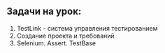 ## Задачи на урок:

1. TestLink - система управления тестированием
2. Создание проекта и требований
3. Selenium. Assert. TestBase